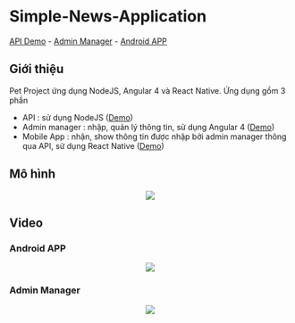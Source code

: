 # Simple-News-Application
<a href="https://news-backend-vn.herokuapp.com/public/list_all_news" target="_blank">API Demo</a> - <a href="https://news-frontend-vn.herokuapp.com/" target="_blank">Admin Manager</a> - <a href="https://drive.google.com/file/d/0B_bPLCdGUTI8aGt0QTQyZ2VJM0U/view" target="_blank">Android APP</a>

## Giới thiệu
Pet Project ứng dụng NodeJS, Angular 4 và React Native.
Ứng dụng gồm 3 phần
  - API : sử dụng NodeJS (<a href="https://news-backend-vn.herokuapp.com/public/list_all_news" target="_blank">Demo</a>)
  - Admin manager : nhập, quản lý thông tin, sử dụng Angular 4 (<a href="https://news-frontend-vn.herokuapp.com/" target="_blank">Demo</a>)
  - Mobile App : nhận, show thông tin được nhập bởi admin manager thông qua API, sử dụng React Native (<a href="https://drive.google.com/file/d/0B_bPLCdGUTI8aGt0QTQyZ2VJM0U/view" target="_blank">Demo</a>)

## Mô hình
<p align="center"> 
  <img src="http://www.bizcoder.com/Media/Bizcoder/Windows-Live-Writer/36cb1b349d6d_C721/image_2.png" />
</p>

## Video
### Android APP
<p align="center"> 
  <a href="https://youtu.be/N5VgMAeRd-U"><img src="https://i.imgur.com/GhzycOY.png" /></a>
</p>

### Admin Manager
<p align="center"> 
  <a href="https://youtu.be/Fal0rHmKBpg"><img src="https://i.imgur.com/sls3LBO.png" /></a>
</p>
